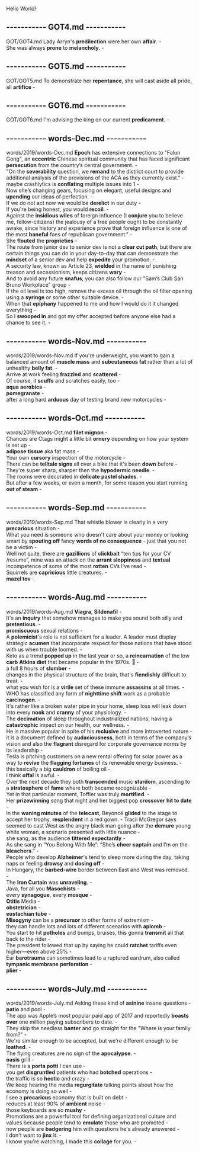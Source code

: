 Hello World!  

## ----------- GOT4.md -----------  
GOT/GOT4.md
Lady Arryn's **predilection** were her own **affair**. -   
She was always **prone** to **melancholy**. -  

## ----------- GOT5.md -----------  
GOT/GOT5.md
To demonstrate her **repentance**, she will cast aside all pride, all **artifice** -  

## ----------- GOT6.md -----------  
GOT/GOT6.md
I'm advising the king on our current **predicament**. -  

## ----------- words-Dec.md -----------  
words/2019/words-Dec.md
**Epoch** has extensive connections to "Falun Gong", an **eccentric** Chinese spiritual community that has faced significant **persecution** from the country’s central government. -   
"On the **severability** question, we **remand** to the district court to provide additional analysis of the provisions of the ACA as they currently exist." -  
maybe crashlytics is **conflating** multiple issues into 1 -  
Now she’s changing gears, focusing on elegant, useful designs and **upending** our ideas of perfection. -  
If we do not act now we would be **derelict** in our duty -  
If you're being honest, you would **recoil**. -  
Against the **insidious wiles** of foreign influence (I **conjure** you to believe me, fellow-citizens) the jealousy of a free people ought to be constantly awake, since history and experience prove that foreign influence is one of the most **baneful** foes of republican government." -  
She **flouted** the **proprieties** -  
The route from junior dev to senior dev is not a **clear cut path**, but there are certain things you can do in your day-to-day that can demonstrate the **mindset** of a senior dev and help **expedite** your promotion. -  
A security law, known as Article 23, **wielded** in the name of punishing treason and secessionism, keeps citizens **wary** -  
And to avoid any future **snafus**, you can also follow our "Sam’s Club San Bruno Workplace" group -  
If the oil level is too high, remove the excess oil through the oil filter opening using a **syringe** or some other suitable device. -  
When that **epiphany** happened to me and how I would do it it changed everything -  
So I **swooped in** and got my offer accepted before anyone else had a chance to see it. -  

## ----------- words-Nov.md -----------  
words/2019/words-Nov.md
If you're underweight, you want to gain a balanced amount of **muscle mass** and **subcutaneous fat** rather than a lot of unhealthy **belly fat**. -  
Arrive at work feeling **frazzled** and **scattered** -  
Of course, it **scuffs** and scratches easily, too -  
**aqua** **aerobics** -  
**pomegranate** -  
after a long hard **arduous** day of testing brand new motorcycles -  

## ----------- words-Oct.md -----------  
words/2019/words-Oct.md
**filet mignon** -  
Chances are Ctags might a little bit **ornery** depending on how your system is set up -  
**adipose tissue** aka fat mass -  
Your own **cursory** inspection of the motorcycle -  
There can be **telltale signs** all over a bike that it's been **down** before -  
They're super sharp, sharper then the **hypodermic needle**. -  
The rooms were decorated in **delicate** **pastel shades**. -  
But after a few weeks, or even a month, for some reason you start running **out of steam** -  

## ----------- words-Sep.md -----------  
words/2019/words-Sep.md
That whistle blower is clearly in a very **precarious** situation -  
What you need is someone who doesn't care about your money or looking smart by **spouting off** fancy **words of no consequence** - just that you not be a victim -  
Well not quite, there are **gazillions** of **clickbait** “ten tips for your CV /resume”, mine was an attack on the **arrant** **sloppiness** and **textual** incompetence of some of the most **rotten** CVs I've read  -   
Squirrels are **capricious** little creatures. -  
**mazel tov** -   

## ----------- words-Aug.md -----------  
words/2019/words-Aug.md
**Viagra**, **Sildenafil** -  
It's an **inquiry** that somehow manages to make you sound both silly and **pretentious**. -  
**promiscuous** sexual relations -  
A **polemicist**'s role is not sufficient for a leader. A leader must display strategic **acumen** that incorporate respect for those nations that have stood with us when trouble loomed. -  
Keto as a trend **popped up** in the last year or so, a **reincarnation** of the low **carb** **Atkins diet** that became popular in the 1970s. 👀 -  
a full 8 hours of **slumber** -  
changes in the physical structure of the brain, that's **fiendishly** difficult to treat. -   
what you wish for is a **virile** set of these immune **assassins** at all times. -   
WHO has classified any form of **nighttime shift** work as a probable **carcinogen**. -  
It's rather like a broken water pipe in your home, sleep loss will leak down into every **nook** and **cranny** of your physiology. -  
The **decimation** of sleep throughout industrialized nations, having a **catastrophic** impact on our health, our wellness. -  
He is massive popular in spite of his **reclusive** and more introverted nature -  
it is a document defined by **audaciousness**, both in terms of the company’s vision and also the **flagrant** disregard for corporate governance norms by its leadership -  
Tesla is pitching customers on a new rental offering for solar power as a way to **revive** the **flagging fortunes** of its renewable energy business. -  
this basically a big **cauldron** of boiling oil -  
I think **offal** is awful. -  
Over the next decade they both **transcended** music **stardom**, ascending to a **stratosphere** of **fame** where both became recognizable -   
Yet in that particular moment, Toffler was truly **mortified**. -  
Her **prizewinning** song that night and her biggest pop **crossover** **hit to date** -  
In the **waning minutes** of the **telecast**, Beyoncé **glided** to the stage to accept her trophy, **resplendent** in a red gown. - 
Tracii McGregor says seemed to cast West as the angry black man going after the **demure** young white woman, a scenario presented with little nuance -  
she sang, as the audience **tittered** **expectantly** -  
As she sang in “You Belong With Me”: “She’s **cheer captain** and I’m on the **bleachers**.” -  
People who develop **Alzheimer**'s tend to sleep more during the day, taking naps or feeling **drowsy** and **dosing off** -  
In Hungary, the **barbed-wire** border between East and West was removed. -  
The **Iron Curtain** was **unraveling**. -  
Java, for all you **Masochists** -  
every **synagogue**, every **mosque** -  
**Otitis** Media -  
**obstetrician** -  
**eustachian tube** -  
**Misogyny** can be a **precursor** to other forms of extremism -  
they can handle lots and lots of different scenarios with **aplomb** -  
You start to hit **potholes** and bumps, bruises, this gonna **transmit** all that back to the rider -  
The president followed that up by saying he could **ratchet** tariffs even higher—even above 25% -  
Ear **barotrauma** can sometimes lead to a ruptured eardrum, also called **tympanic membrane** **perforation** -  
**plier** -  

## ----------- words-July.md -----------  
words/2019/words-July.md
Asking these kind of **asinine** insane questions -  
**patio** and pool -  
The app was Apple’s most popular paid app of 2017 and reportedly **boasts over** one million paying subscribers to date. -  
They skip the needless **banter** and go straight for the "Where is your family from?" -  
We're similar enough to be accepted, but we're different enough to be **loathed**. -   
The flying creatures are no sign of the **apocalypse**. -   
**oasis** grill -  
There is a **porta potti** I can use -  
you get **disgruntled** patients who had **botched** operations -  
the traffic is so **hectic** and crazy -  
We keep hearing the media **regurgitate** talking points about how the economy is doing so well -  
I see a **precarious** economy that is built on debt -  
reduces at least 90% of **ambient** noise -  
those keyboards are so **mushy** -  
Promotions are a powerful tool for defining organizational culture and values because people tend to **emulate** those who are promoted -  
now people are **badgering** him with questions he's already answered -  
I don't want to **jinx** it. -  
I know you're watching, I made this **collage** for you. -  
